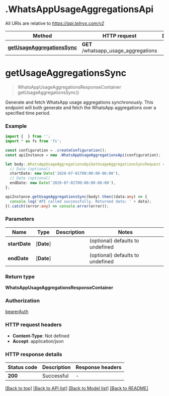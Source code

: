 # .WhatsAppUsageAggregationsApi

All URIs are relative to *https://api.telnyx.com/v2*

Method | HTTP request | Description
------------- | ------------- | -------------
[**getUsageAggregationsSync**](WhatsAppUsageAggregationsApi.md#getUsageAggregationsSync) | **GET** /whatsapp_usage_aggregations | 


# **getUsageAggregationsSync**
> WhatsAppUsageAggregationsResponseContainer getUsageAggregationsSync()

Generate and fetch WhatsApp usage aggregations synchronously. This endpoint will both generate and fetch the WhatsApp aggregations over a specified time period. 

### Example


```typescript
import {  } from '';
import * as fs from 'fs';

const configuration = .createConfiguration();
const apiInstance = new .WhatsAppUsageAggregationsApi(configuration);

let body:.WhatsAppUsageAggregationsApiGetUsageAggregationsSyncRequest = {
  // Date (optional)
  startDate: new Date('2020-07-01T00:00:00-06:00'),
  // Date (optional)
  endDate: new Date('2020-07-01T00:00:00-06:00'),
};

apiInstance.getUsageAggregationsSync(body).then((data:any) => {
  console.log('API called successfully. Returned data: ' + data);
}).catch((error:any) => console.error(error));
```


### Parameters

Name | Type | Description  | Notes
------------- | ------------- | ------------- | -------------
 **startDate** | [**Date**] |  | (optional) defaults to undefined
 **endDate** | [**Date**] |  | (optional) defaults to undefined


### Return type

**WhatsAppUsageAggregationsResponseContainer**

### Authorization

[bearerAuth](README.md#bearerAuth)

### HTTP request headers

 - **Content-Type**: Not defined
 - **Accept**: application/json


### HTTP response details
| Status code | Description | Response headers |
|-------------|-------------|------------------|
**200** | Successful |  -  |

[[Back to top]](#) [[Back to API list]](README.md#documentation-for-api-endpoints) [[Back to Model list]](README.md#documentation-for-models) [[Back to README]](README.md)


